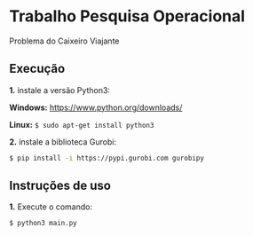 # Trabalho Pesquisa Operacional

Problema do Caixeiro Viajante

## Execução
**1.** instale a versão Python3: 

**Windows:** https://www.python.org/downloads/

**Linux:** `$ sudo apt-get install python3`

**2.** instale a biblioteca Gurobi: 

```bash
$ pip install -i https://pypi.gurobi.com gurobipy
```

## Instruções de uso

**1.** Execute o comando:

```bash
$ python3 main.py
```
